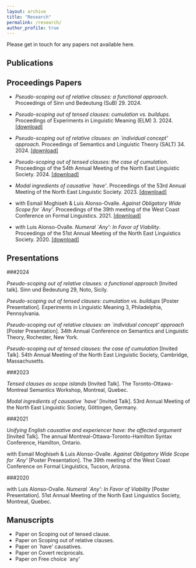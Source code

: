 ```yaml
---
layout: archive
title: "Research"
permalink: /research/
author_profile: true
---
```


Please get in touch for any papers not available here.

## Publications

## Proceedings Papers

* *Pseudo-scoping out of relative clauses: a functional approach*. Proceedings of Sinn und Bedeutung (SuB) 29. 2024.

* *Pseudo-scoping out of tensed clauses: cumulation vs. buildups*. Proceedings of Experiments in Linguistic Meaning (ELM) 3. 2024. [[download]](http://jpalucci.github.io/files/ELM-proceedings-final.pdf)

* *Pseudo-scoping out of relative clauses: an `individual concept' approach*. Proceedings of Semantics and Linguistic Theory (SALT) 34. 2024. [[download]](http://jpalucci.github.io/files/salt34_proceedings.pdf)

* *Pseudo-scoping out of tensed clauses: the case of cumulation*. Proceedings of the 54th Annual Meeting of the North East Linguistic Society. 2024. [[download]](http://jpalucci.github.io/files/NELS54_proceedings.pdf)

* *Modal ingredients of causative `have'*. Proceedings of the 53rd Annual Meeting of the North East Linguistic Society. 2023. [[download]](http://jpalucci.github.io/files/NELS53proceedings_causativehave.pdf)

* with Esmail Moghiseh \& Luis Alonso-Ovalle. *Against Obligatory Wide Scope for `Any'*. Proceedings of the 39th meeting of the West Coast Conference on Formal Linguistics. 2021. [[download]](http://jpalucci.github.io/files/WCCFL39_any.pdf)

* with Luis Alonso-Ovalle. *Numeral `Any': In Favor of Viability*. Proceedings of the 51st Annual Meeting of the North East Linguistics Society. 2020. [[download]](http://jpalucci.github.io/files/NELS51proceedings_any.pdf)



## Presentations

###2024

*Pseudo-scoping out of relative clauses: a functional approach* [Invited talk]. Sinn und Bedeutung 29, Noto, Sicily.

*Pseudo-scoping out of tensed clauses: cumulation vs. buildups* [Poster Presentation]. Experiments in Linguistic Meaning 3, Philadelphia, Pennsylvania.

*Pseudo-scoping out of relative clauses: an `individual concept' approach* [Poster Presentation]. 34th Annual Conference on Semantics and Linguistic Theory, Rochester, New York.

*Pseudo-scoping out of tensed clauses: the case of cumulation* [Invited Talk]. 54th Annual Meeting of the North East Linguistic Society, Cambridge, Massachusetts.

###2023

*Tensed clauses as scope islands* [Invited Talk]. The Toronto-Ottawa-Montreal Semantics Workshop, Montreal, Quebec.

*Modal ingredients of causative `have'* [Invited Talk]. 53rd Annual Meeting of the North East Linguistic Society, Göttingen, Germany.

###2021

*Unifying English causative and experiencer have: the affected argument* [Invited Talk]. The annual Montreal-Ottawa-Toronto-Hamilton Syntax Conference, Hamilton, Ontario.

with Esmail Moghiseh \& Luis Alonso-Ovalle. *Against Obligatory Wide Scope for `Any'* [Poster Presentation]. The 39th meeting of the West Coast Conference on Formal Linguistics, Tucson, Arizona.

###2020

with Luis Alonso-Ovalle. *Numeral `Any': In Favor of Viability* [Poster Presentation]. 51st Annual Meeting of the North East Linguistics Society, Montreal, Quebec.

## Manuscripts

*  Paper on Scoping out of tensed clause.
*  Paper on Scoping out of relative clauses.
*  Paper on `have' causatives. 
*  Paper on Covert reciprocals.
*  Paper on Free choice `any'

